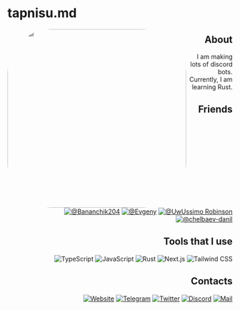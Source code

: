 # tapnisu.md

<img align="left" width=400px src="https://avatars.githubusercontent.com/u/57483029?v=4" alt="Avatar" style="border-radius: 25%" />

<div align=right>

  ## About

  I am making lots of discord bots. Currently, I am learning Rust.

  <h2>Friends</h2>

  [![@Bananchik204](https://img.shields.io/badge/-Bananchik204-222222?style=for-the-badge)](https://github.com/Bananchik204)
  [![@Evgeny](https://img.shields.io/badge/-Evgeny-222222?style=for-the-badge)](https://github.com/itsLameni)
  [![@UwUssimo Robinson](https://img.shields.io/badge/-UwUssimo%20Robinson-222222?style=for-the-badge)](https://github.com/uwussimo)
  [![@chelbaev-danil](https://img.shields.io/badge/-chelbaev%20danil-222222?style=for-the-badge)](https://github.com/chelbaev-danil)

  ## Tools that I use

  ![TypeScript](https://img.shields.io/badge/-TypeScript-222222?style=for-the-badge&logo=TypeScript&logoColor=638bb6)
  ![JavaScript](https://img.shields.io/badge/-JavaScript-222222?style=for-the-badge&logo=JavaScript&logoColor=b6ac63)
  ![Rust](https://img.shields.io/badge/-Rust-222222?style=for-the-badge&logo=Rust&logoColor=97857d)
  ![Next.js](https://img.shields.io/badge/-Next.js-222222?style=for-the-badge&logo=Next.js&logoColor=e8e3e3)
  ![Tailwind CSS](https://img.shields.io/badge/-Tailwind%20CSS-222222?style=for-the-badge&logo=TailwindCSS&logoColor=8dacb9)

  ## Contacts

  [![Website](https://img.shields.io/badge/-Website-222222?style=for-the-badge&logo=HTML5&logoColor=b66371)](https://rybin.vercel.app)
  [![Telegram](https://img.shields.io/badge/-Telegram-222222?style=for-the-badge&logo=Telegram&logoColor=639ab6)](https://t.me/AlexiyRybin)
  [![Twitter](https://img.shields.io/badge/-Twitter-222222?style=for-the-badge&logo=Twitter&logoColor=6396b6)](https://twitter.com/tapnisu)
  [![Discord](https://img.shields.io/badge/-Discord-222222?style=for-the-badge&logo=Discord&logoColor=636ab6)](https://discord.com/users/586128640136445964)
  [![Mail](https://img.shields.io/badge/-Mail-222222?style=for-the-badge&logo=gmail&logoColor=b66467)](mailto:alexiy.rybin@gmail.com)

</div>
